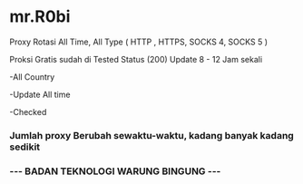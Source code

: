 # mr.R0bi
Proxy Rotasi All Time, All Type ( HTTP , HTTPS, SOCKS 4, SOCKS 5 )

Proksi Gratis sudah di Tested Status (200)
Update 8 - 12 Jam sekali

-All Country

-Update All time

-Checked 

### Jumlah proxy Berubah sewaktu-waktu, kadang banyak kadang sedikit ###



### --- BADAN TEKNOLOGI WARUNG BINGUNG --- ###

